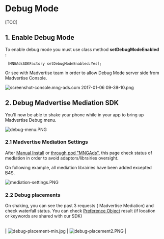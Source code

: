 # Debug Mode

[TOC]


## 1. Enable Debug Mode

To enable debug mode you must use class method **setDebugModeEnabled** :

```
 [MNGAdsSDKFactory setDebugModeEnabled:Yes];
```
Or see with Madvertise team in order to allow Debug Mode server side from Madvertise Console.

![screenshot-console.mng-ads.com 2017-01-06 09-38-10.png](https://bitbucket.org/repo/aen579/images/1429524612-screenshot-console.mng-ads.com%202017-01-06%2009-38-10.png)


## 2. Debug Madvertise Mediation SDK

You'll now be able to shake your phone while in your app to bring up Madvertise Debug menu.

![debug-menu.PNG](https://bitbucket.org/repo/aen579/images/1392529032-debug-menu.PNG)

### 2.1 Madvertise Mediation Settings

After [Manual Install] or [through pod "MNGAds"], this page check status of mediation in order to avoid adaptors/librairies oversight.

On following example, all mediation librairies have been added excepted B4S.

![mediation-settings.PNG](https://bitbucket.org/repo/aen579/images/519663520-mediation-settings.PNG)


### 2.2 Debug placements

On shaking, you can see the past 3 requests ( Madvertise Mediation) and check waterfall status. You can check [Preference Object] result (if location or keywords are shared with our SDK)

|      |    |
| --------|---------|
| 
![debug-placement-min.jpg](https://bitbucket.org/repo/aen579/images/495917987-debug-placement-min.jpg)  | ![debug-placement2.PNG](https://bitbucket.org/repo/aen579/images/843601529-debug-placement2.PNG)   |




[Manual Install]:https://bitbucket.org/mngcorp/mngads-demo-ios/wiki/Home#markdown-header-manual-install
[through pod "MNGAds"]:https://bitbucket.org/mngcorp/mngads-demo-ios/wiki/Using%20CocoaPods
[Preference Object]:https://bitbucket.org/mngcorp/mngads-demo-ios/wiki/Home#markdown-header-preferences-object